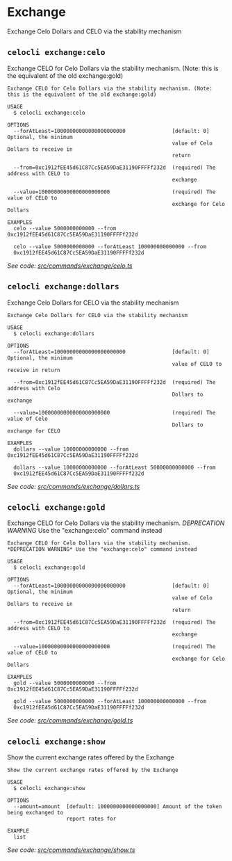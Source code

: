 # Exchange

Exchange Celo Dollars and CELO via the stability mechanism

## `celocli exchange:celo`

Exchange CELO for Celo Dollars via the stability mechanism. \(Note: this is the equivalent of the old exchange:gold\)

```text
Exchange CELO for Celo Dollars via the stability mechanism. (Note: this is the equivalent of the old exchange:gold)

USAGE
  $ celocli exchange:celo

OPTIONS
  --forAtLeast=10000000000000000000000               [default: 0] Optional, the minimum
                                                     value of Celo Dollars to receive in
                                                     return

  --from=0xc1912fEE45d61C87Cc5EA59DaE31190FFFFf232d  (required) The address with CELO to
                                                     exchange

  --value=10000000000000000000000                    (required) The value of CELO to
                                                     exchange for Celo Dollars

EXAMPLES
  celo --value 5000000000000 --from 0xc1912fEE45d61C87Cc5EA59DaE31190FFFFf232d

  celo --value 5000000000000 --forAtLeast 100000000000000 --from
  0xc1912fEE45d61C87Cc5EA59DaE31190FFFFf232d
```

_See code:_ [_src/commands/exchange/celo.ts_](https://github.com/celo-org/celo-monorepo/tree/master/packages/cli/src/commands/exchange/celo.ts)

## `celocli exchange:dollars`

Exchange Celo Dollars for CELO via the stability mechanism

```text
Exchange Celo Dollars for CELO via the stability mechanism

USAGE
  $ celocli exchange:dollars

OPTIONS
  --forAtLeast=10000000000000000000000               [default: 0] Optional, the minimum
                                                     value of CELO to receive in return

  --from=0xc1912fEE45d61C87Cc5EA59DaE31190FFFFf232d  (required) The address with Celo
                                                     Dollars to exchange

  --value=10000000000000000000000                    (required) The value of Celo
                                                     Dollars to exchange for CELO

EXAMPLES
  dollars --value 10000000000000 --from 0xc1912fEE45d61C87Cc5EA59DaE31190FFFFf232d

  dollars --value 10000000000000 --forAtLeast 50000000000000 --from
  0xc1912fEE45d61C87Cc5EA59DaE31190FFFFf232d
```

_See code:_ [_src/commands/exchange/dollars.ts_](https://github.com/celo-org/celo-monorepo/tree/master/packages/cli/src/commands/exchange/dollars.ts)

## `celocli exchange:gold`

Exchange CELO for Celo Dollars via the stability mechanism. _DEPRECATION WARNING_ Use the "exchange:celo" command instead

```text
Exchange CELO for Celo Dollars via the stability mechanism. *DEPRECATION WARNING* Use the "exchange:celo" command instead

USAGE
  $ celocli exchange:gold

OPTIONS
  --forAtLeast=10000000000000000000000               [default: 0] Optional, the minimum
                                                     value of Celo Dollars to receive in
                                                     return

  --from=0xc1912fEE45d61C87Cc5EA59DaE31190FFFFf232d  (required) The address with CELO to
                                                     exchange

  --value=10000000000000000000000                    (required) The value of CELO to
                                                     exchange for Celo Dollars

EXAMPLES
  gold --value 5000000000000 --from 0xc1912fEE45d61C87Cc5EA59DaE31190FFFFf232d

  gold --value 5000000000000 --forAtLeast 100000000000000 --from
  0xc1912fEE45d61C87Cc5EA59DaE31190FFFFf232d
```

_See code:_ [_src/commands/exchange/gold.ts_](https://github.com/celo-org/celo-monorepo/tree/master/packages/cli/src/commands/exchange/gold.ts)

## `celocli exchange:show`

Show the current exchange rates offered by the Exchange

```text
Show the current exchange rates offered by the Exchange

USAGE
  $ celocli exchange:show

OPTIONS
  --amount=amount  [default: 1000000000000000000] Amount of the token being exchanged to
                   report rates for

EXAMPLE
  list
```

_See code:_ [_src/commands/exchange/show.ts_](https://github.com/celo-org/celo-monorepo/tree/master/packages/cli/src/commands/exchange/show.ts)

